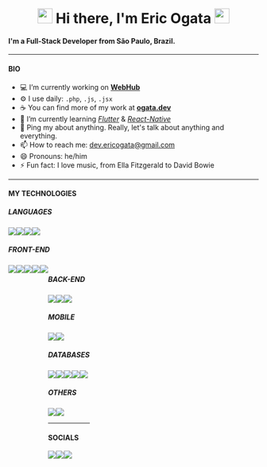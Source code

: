 <h1 align="center">
    <img src="https://raw.githubusercontent.com/sidbelbase/sidbelbase/master/wave.gif" width="30px">
    Hi there, I'm Eric Ogata
    <img src="https://raw.githubusercontent.com/sidbelbase/sidbelbase/master/wave.gif" width="30px">
</h1>

#### I'm a Full-Stack Developer from São Paulo, Brazil.

---

#### **BIO**

- :computer: I’m currently working on **[WebHub](https://www.webhub.com.br/)**
- :gear: I use daily: `.php`, `.js`, `.jsx`
- :coffee: You can find more of my work at **[ogata.dev](https://ogata.dev)**
- 🌱 I’m currently learning _[Flutter](https://flutter.dev/)_ & _[React-Native](https://reactnative.dev/)_
- 💬 Ping my about anything. Really, let's talk about anything and everything.
- 📫 How to reach me: <a href="mailto:dev.ericogata@gmail.com">dev.ericogata@gmail.com</a>
- 😄 Pronouns: he/him
- ⚡ Fun fact: I love music, from Ella Fitzgerald to David Bowie

---

#### **MY TECHNOLOGIES**

##### **LANGUAGES**

<div style="display:flex; flex-wrap: wrap; align-items: flex-start;">
    <img src="https://img.shields.io/badge/-JavaScript-F7DF1E?logo=javascript&logoColor=white&style=for-the-badge">
    <img src="https://img.shields.io/badge/-TypeScript-3178C6?logo=typescript&logoColor=white&style=for-the-badge">
    <img src="https://img.shields.io/badge/-PHP-777bb4?logo=php&logoColor=white&style=for-the-badge">
    <img src="https://img.shields.io/badge/-Dart-0175C2?logo=dart&logoColor=white&style=for-the-badge">
</div>

##### **FRONT-END**

<div style="display:flex; flex-wrap: wrap; align-items: flex-start;">
    <img src="https://img.shields.io/badge/-ReactJs-61DAFB?logo=react&logoColor=white&style=for-the-badge">
    <img src="https://img.shields.io/badge/-Next.js-000000?logo=next.js&logoColor=white&style=for-the-badge">
    <img src="https://img.shields.io/badge/-HTML5-E34F26?logo=html5&logoColor=white&style=for-the-badge">
    <img src="https://img.shields.io/badge/-CSS3-1572B6?logo=css3&logoColor=white&style=for-the-badge">
    <img src="https://img.shields.io/badge/-styled%20components-DB7093?logo=styled-components&logoColor=white&style=for-the-badge">
<div>

##### **BACK-END**
<div style="display:flex; flex-wrap: wrap; align-items: flex-start;">
    <img src="https://img.shields.io/badge/-Laravel-FF2D20?logo=laravel&logoColor=white&style=for-the-badge">
    <img src="https://img.shields.io/badge/-Node.js-339933?logo=node.js&logoColor=white&style=for-the-badge">
    <img src="https://img.shields.io/badge/-Express-000000?logo=express&logoColor=white&style=for-the-badge">
</div>

##### **MOBILE**
<div style="display:flex; flex-wrap: wrap; align-items: flex-start;">
    <img src="https://img.shields.io/badge/-Flutter-02569B?logo=flutter&logoColor=white&style=for-the-badge">
    <img src="https://img.shields.io/badge/-React_Native-61DAFB?logo=react&logoColor=white&style=for-the-badge">
</div>

##### **DATABASES**
<div style="display:flex; flex-wrap: wrap; align-items: flex-start;">
    <img src="https://img.shields.io/badge/-MySQL-4479A1?logo=mysql&logoColor=white&style=for-the-badge">
    <img src="https://img.shields.io/badge/-PostgreSQL-4169E1?logo=postgresql&logoColor=white&style=for-the-badge">
    <img src="https://img.shields.io/badge/-MongoDB-47A248?logo=mongodb&logoColor=white&style=for-the-badge">
    <img src="https://img.shields.io/badge/-ElasticSearch-005571?style=for-the-badge&logo=elasticsearch">
    <img src="https://img.shields.io/badge/redis-%23DD0031.svg?style=for-the-badge&logo=redis&logoColor=white">
    
</div>

##### **OTHERS**
<div style="display:flex; flex-wrap: wrap; align-items: flex-start;">
    <img src="https://img.shields.io/badge/-Docker-2496ED?logo=docker&logoColor=white&style=for-the-badge">
    <img src="https://img.shields.io/badge/-AWS-232F3E?logo=amazonaws&logoColor=white&style=for-the-badge">
</div>

---

#### **SOCIALS**
<div style="display:flex; flex-wrap: wrap; align-items: flex-start;">
    <a href="https://twitter.com/EricMOgata" target="_blank"><img src="https://img.shields.io/badge/-Twitter-1DA1F2?logo=twitter&logoColor=white&style=for-the-badge"></a>
    <a href="https://github.com/EricOgata" target="_blank"><img src="https://img.shields.io/badge/-GitHub-181717?logo=github&logoColor=white&style=for-the-badge"></a>
    <a href="https://ogata.dev" target="_blank"><img src="https://img.shields.io/badge/-MY%20PORTIFOLIO-000000?style=for-the-badge"></a>
</div>
